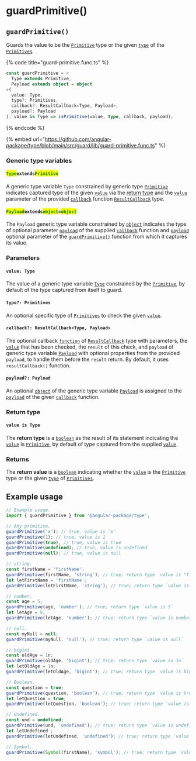 # guardPrimitive()

## `guardPrimitive()`

Guards the value to be the [`Primitive`](../types/primitive.md) type or the given [`type`](guardprimitive.md#type-primitives) of the [`Primitives`](../types/primitives.md).

{% code title="guard-primitive.func.ts" %}
```typescript
const guardPrimitive = <
  Type extends Primitive,
  Payload extends object = object
>(
  value: Type,
  type?: Primitives,
  callback?: ResultCallback<Type, Payload>,
  payload?: Payload
): value is Type => isPrimitive(value, type, callback, payload);
```
{% endcode %}

{% embed url="https://github.com/angular-package/type/blob/main/src/guard/lib/guard-primitive.func.ts" %}

### Generic type variables

#### <mark style="color:green;">**`Type`**</mark>**`extends`**<mark style="color:green;">**`Primitive`**</mark>

A generic type variable `Type` constrained by generic type [`Primitive`](../types/primitive.md) indicates captured type of the given [`value`](guardprimitive.md#value-type) via the [return type](guardprimitive.md#return-type) and the [`value`](../types/resultcallback.md#value-value) parameter of the provided [`callback`](guardprimitive.md#callback-resultcallback-less-than-type-payload-greater-than) function [`ResultCallback`](../types/resultcallback.md) type.

#### <mark style="color:green;">**`Payload`**</mark>**`extends`**<mark style="color:green;">**`object`**</mark>**`=`**<mark style="color:green;">**`object`**</mark>

The `Payload` generic type variable constrained by [`object`](https://www.typescriptlang.org/docs/handbook/basic-types.html#object) indicates the type of optional parameter [`payload`](../types/resultcallback.md#payload-payload) of the supplied [`callback`](guardprimitive.md#callback-resultcallback-less-than-type-payload-greater-than) function and [`payload`](guardprimitive.md#payload-payload) optional parameter of the [`guardPrimitive()`](guardprimitive.md#guardprimitive) function from which it captures its value.

### Parameters

#### `value: Type`

The value of a generic type variable [`Type`](guardprimitive.md#typeextendsprimitive) constrained by the [`Primitive`](../types/primitive.md), by default of the type captured from itself to guard.

#### `type?: Primitives`

An optional specific type of [`Primitives`](../types/primitives.md) to check the given [`value`](guardprimitive.md#value-type).

#### `callback?: ResultCallback<Type, Payload>`

The optional callback [`function`](https://developer.mozilla.org/en-US/docs/Web/JavaScript/Guide/Functions) of [`ResultCallback`](../types/resultcallback.md) type with parameters, the [`value`](guardprimitive.md#value-type) that has been checked, the `result` of this check, and `payload` of generic type variable [`Payload`](guardprimitive.md#payloadextendsobject-object) with optional properties from the provided `payload`, to handle them before the `result` return. By default, it uses `resultCallback()` function.

#### `payload?: Payload`

An optional [`object`](https://developer.mozilla.org/en-US/docs/Web/JavaScript/Reference/Global\_Objects/Object) of the generic type variable [`Payload`](guardprimitive.md#payloadextendsobject-object) is assigned to the [`payload`](../types/resultcallback.md#payload-payload) of the given [`callback`](guardprimitive.md#callback-resultcallback-less-than-type-payload-greater-than) function.

### Return type

#### `value is Type`

The **return type** is a [`boolean`](https://www.typescriptlang.org/docs/handbook/basic-types.html#boolean) as the result of its statement indicating the [`value`](guardprimitive.md#value-type) is [`Primitive`](../types/primitive.md), by default of type captured from the supplied [`value`](guardprimitive.md#value-type).

### Returns

The **return value** is a [`boolean`](https://www.typescriptlang.org/docs/handbook/basic-types.html#boolean) indicating whether the [`value`](guardprimitive.md#value-type) is the [`Primitive`](../types/primitive.md) type or the given [`type`](guardprimitive.md#type-primitives) of [`Primitives`](../types/primitives.md).

## Example usage

```typescript
// Example usage.
import { guardPrimitive } from '@angular-package/type';

// Any primitive.
guardPrimitive('x'); // true, value is 'x'
guardPrimitive(1); // true, value is 1
guardPrimitive(true), // true, value is true
guardPrimitive(undefined); // true, value is undefined
guardPrimitive(null); // true, value is null

// string.
const firstName = 'firstName';
guardPrimitive(firstName, 'string'); // true; return type `value is "firstName"`
let letFirstName = 'firstName';
guardPrimitive(letFirstName, 'string'); // true; return type `value is string`

// number.
const age = 5;
guardPrimitive(age, 'number'); // true; return type `value is 5`
let letAge = 5;
guardPrimitive(letAge, 'number'); // true; return type `value is number`

// null.
const myNull = null;
guardPrimitive(myNull, 'null'); // true; return type `value is null`

// bigint
const oldAge = 1n;
guardPrimitive(oldAge, 'bigint'); // true; return type `value is 1n`
let letOldAge = 1n;
guardPrimitive(letOldAge, 'bigint'); // true; return type `value is bigint`

// Boolean.
const question = true;
guardPrimitive(question, 'boolean'); // true; return type `value is true`
let letQuestion = true;
guardPrimitive(letQuestion, 'boolean'); // true; return type `value is true`

// Undefined.
const und = undefined;
guardPrimitive(und, 'undefined'); // true; return type `value is undefined`
let letUndefined ;
guardPrimitive(letUndefined, 'undefined'); // true; return type `value is undefined`

// Symbol.
guardPrimitive(Symbol(firstName), 'symbol'); // true; return type `value is symbol`
```
